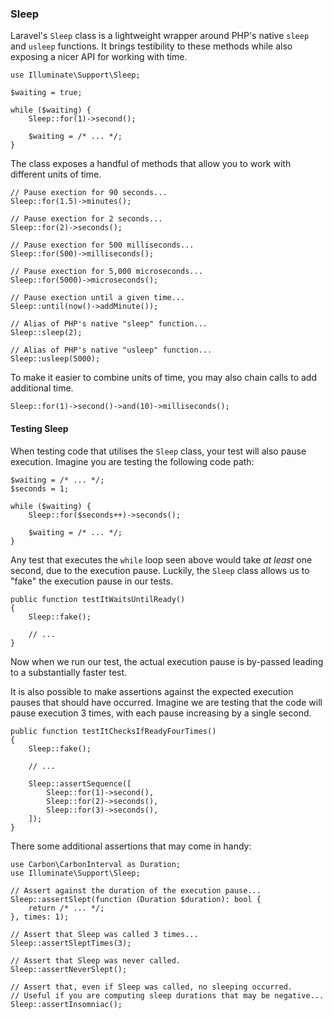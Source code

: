 <a name="sleep"></a>
### Sleep

Laravel's `Sleep` class is a lightweight wrapper around PHP's native `sleep` and `usleep` functions. It brings testibility to these methods while also exposing a nicer API for working with time.

    use Illuminate\Support\Sleep;

    $waiting = true;

    while ($waiting) {
        Sleep::for(1)->second();

        $waiting = /* ... */;
    }

The class exposes a handful of methods that allow you to work with different units of time.

    // Pause exection for 90 seconds...
    Sleep::for(1.5)->minutes();

    // Pause exection for 2 seconds...
    Sleep::for(2)->seconds();

    // Pause exection for 500 milliseconds...
    Sleep::for(500)->milliseconds();

    // Pause exection for 5,000 microseconds...
    Sleep::for(5000)->microseconds();

    // Pause exection until a given time...
    Sleep::until(now()->addMinute());

    // Alias of PHP's native "sleep" function...
    Sleep::sleep(2);

    // Alias of PHP's native "usleep" function...
    Sleep::usleep(5000);

To make it easier to combine units of time, you may also chain calls to add additional time.

    Sleep::for(1)->second()->and(10)->milliseconds();

<a name="testing-sleep"></a>
#### Testing Sleep

When testing code that utilises the `Sleep` class, your test will also pause execution. Imagine you are testing the following code path:

    $waiting = /* ... */;
    $seconds = 1;

    while ($waiting) {
        Sleep::for($seconds++)->seconds();

        $waiting = /* ... */;
    }

Any test that executes the `while` loop seen above would take _at least_ one second, due to the execution pause. Luckily, the `Sleep` class allows us to "fake" the execution pause in our tests.

    public function testItWaitsUntilReady()
    {
        Sleep::fake();

        // ...
    }

Now when we run our test, the actual execution pause is by-passed leading to a substantially faster test.

It is also possible to make assertions against the expected execution pauses that should have occurred. Imagine we are testing that the code will pause execution 3 times, with each pause increasing by a single second.

    public function testItChecksIfReadyFourTimes()
    {
        Sleep::fake();

        // ...

        Sleep::assertSequence([
            Sleep::for(1)->second(),
            Sleep::for(2)->seconds(),
            Sleep::for(3)->seconds(),
        ]);
    }

There some additional assertions that may come in handy:

    use Carbon\CarbonInterval as Duration;
    use Illuminate\Support\Sleep;

    // Assert against the duration of the execution pause...
    Sleep::assertSlept(function (Duration $duration): bool {
        return /* ... */;
    }, times: 1);

    // Assert that Sleep was called 3 times...
    Sleep::assertSleptTimes(3);

    // Assert that Sleep was never called.
    Sleep::assertNeverSlept();

    // Assert that, even if Sleep was called, no sleeping occurred.
    // Useful if you are computing sleep durations that may be negative...
    Sleep::assertInsomniac();
